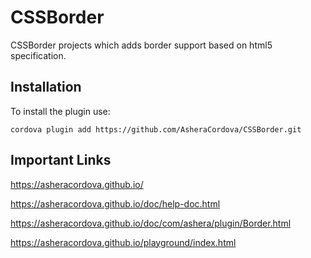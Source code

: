 # CSSBorder

CSSBorder projects which adds border support based on html5 specification.

## Installation
To install the plugin use:

```
cordova plugin add https://github.com/AsheraCordova/CSSBorder.git
```

## Important Links

https://asheracordova.github.io/

https://asheracordova.github.io/doc/help-doc.html

https://asheracordova.github.io/doc/com/ashera/plugin/Border.html

https://asheracordova.github.io/playground/index.html
